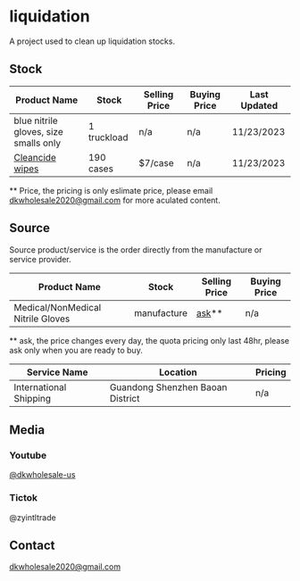 # liquidation

A project used to clean up liquidation stocks.

## Stock

| Product Name | Stock | Selling Price | Buying Price | Last Updated |
| --- | --- | --- | --- | --- |
| blue nitrile gloves, size smalls only | 1 truckload | n/a | n/a | 11/23/2023 |
| [Cleancide wipes](./CleancideWipes) | 190 cases | $7/case | n/a | 11/23/2023 |

** Price, the pricing is only eslimate price, please email [dkwholesale2020@gmail.com](mailto:dkwholesale2020@gmail.com) for more aculated content.

## Source 

Source product/service is the order directly from the manufacture or service provider.

| Product Name | Stock | Selling Price | Buying Price |
| --- | --- | --- | --- |
| Medical/NonMedical Nitrile Gloves | manufacture | [ask](mailto:dkwholesale2020@gmail.com)** | n/a |

** ask, the price changes every day, the quota pricing only last 48hr, please ask only when you are ready to buy.

| Service Name | Location | Pricing |
| --- | --- | --- |
| International Shipping | Guandong Shenzhen Baoan District | n/a |

## Media

### Youtube

[@dkwholesale-us](https://www.youtube.com/@dk-wholesale)

### Tictok

@zyintltrade


## Contact

[dkwholesale2020@gmail.com](mailto:dkwholesale2020@gmail.com)
